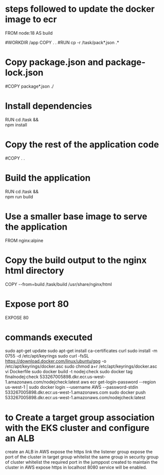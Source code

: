 # steps followed to update the docker image to ecr
FROM node:18 AS build

#WORKDIR /app
COPY . .
#RUN cp -r /task/pack*.json .*

# Copy package.json and package-lock.json
#COPY package*.json ./

# Install dependencies
RUN cd /task && \
    npm install

# Copy the rest of the application code
#COPY . .

# Build the application
RUN cd /task && \
    npm run build

# Use a smaller base image to serve the application
FROM nginx:alpine

# Copy the build output to the nginx html directory
COPY --from=build /task/build /usr/share/nginx/html

# Expose port 80
EXPOSE 80

# commands executed 
sudo apt-get update
     sudo apt-get install ca-certificates curl
     sudo install -m 0755 -d /etc/apt/keyrings
     sudo curl -fsSL https://download.docker.com/linux/ubuntu/gpg -o /etc/apt/keyrings/docker.asc
     sudo chmod a+r /etc/apt/keyrings/docker.asc
      vi Dockerfile 
    sudo docker build -t nodej:check 
   sudo docker tag finalnodej:check 533267005898.dkr.ecr.us-west-1.amazonaws.com/nodejcheck:latest
   aws ecr get-login-password --region us-west-1 | sudo docker login --username AWS --password-stdin 533267005898.dkr.ecr.us-west-1.amazonaws.com
   sudo docker push 533267005898.dkr.ecr.us-west-1.amazonaws.com/nodejcheck:latest


   # to Create a target group association with the EKS cluster and configure an ALB
   create an ALB in AWS
   expose the https link the listener group
   expose the port of the cluster in target group
   whitelist the same group in security group of cluster
   whitelist the required port in the jumppost created to maintain the cluster in AWS
   expose https in localhost 8080
   service will be enabled.
